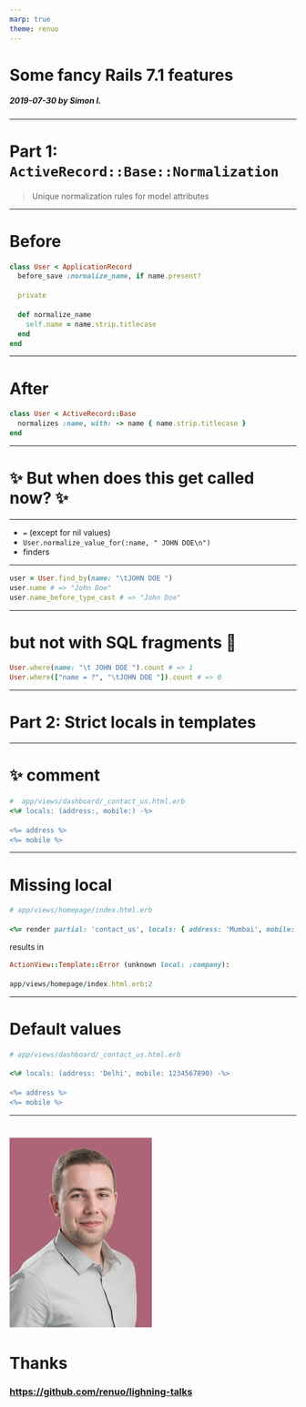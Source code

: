 ```yaml
---
marp: true
theme: renuo
---
```

<!-- _class: renuo -->

# Some fancy Rails 7.1 features

##### 2019-07-30 by Simon I.

--- 

# Part 1: `ActiveRecord::Base::Normalization`

> Unique normalization rules for model attributes

---

# Before

```ruby
class User < ApplicationRecord
  before_save :normalize_name, if name.present?

  private

  def normalize_name
    self.name = name.strip.titlecase
  end
end
```

---

# After

```ruby
class User < ActiveRecord::Base
  normalizes :name, with: -> name { name.strip.titlecase }
end
```

---

# ✨ But when does this get called now? ✨ 

---

- `=` (except for nil values)
- `User.normalize_value_for(:name, " JOHN DOE\n")`
- finders

---

```ruby
user = User.find_by(name: "\tJOHN DOE ")
user.name # => "John Doe"
user.name_before_type_cast # => "John Doe"
```

---

# but not with SQL fragments 👀

```ruby
User.where(name: "\t JOHN DOE ").count # => 1
User.where(["name = ?", "\tJOHN DOE "]).count # => 0
```

---

# Part 2: Strict locals in templates

---

# ✨ comment

```ruby
#  app/views/dashboard/_contact_us.html.erb
<%# locals: (address:, mobile:) -%>

<%= address %>
<%= mobile %>
```

---

# Missing local

```ruby
# app/views/homepage/index.html.erb

<%= render partial: 'contact_us', locals: { address: 'Mumbai', mobile: '987654321', company: 'Test Company' } %>
```

results in
```ruby
ActionView::Template::Error (unknown local: :company):
  
app/views/homepage/index.html.erb:2
```

---

# Default values

```ruby
# app/views/dashboard/_contact_us.html.erb

<%# locals: (address: 'Delhi', mobile: 1234567890) -%>

<%= address %>
<%= mobile %>
```

---

<!-- _class: renuo -->

# ![drop-shadow portrait](../images/simon-i.jpg)

# Thanks

### https://github.com/renuo/lighning-talks
